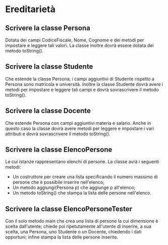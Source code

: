 # Ereditarietà
## Scrivere la classe **Persona** 
Dotata dei campi CodiceFiscale, Nome, Cognome e dei metodi per impostare e leggere tali valori. 
La classe inoltre dovrà essere dotata del metodo toString().
## Scrivere la classe **Studente**
Che estende la classe Persona; i campi aggiuntivi di Studente rispetto a Persona sono matricola e università. Inoltre la classe Studente dovrà avere i metodi per impostare e leggere tali campi e dovrà sovrascrivere il metodo toString(). 
## Scrivere la classe **Docente** 
Che estende Persona con campi aggiuntivi materia e salario. Anche in questo caso la classe dovrà avere metodi per leggere e impostare i vari attributi e dovrà sovrascrivere il metodo toString().

## Scrivere la classe **ElencoPersone**
Le cui istanze rappresentano elenchi di persone. La classe avrà i seguenti metodi:
 - Un costruttore per creare una lista specificando il numero massimo di persone che è possibile inserire nell'elenco;
 - Un metodo aggiungi(Persona p) che aggiunge p all'elenco;
 - Un metodo toString() che stampa la lista delle persone nell'elenco.
  
## Scrivere la classe **ElencoPersoneTester**
Con il solo metodo main che crea una lista di persone la cui dimensione è scelta dall'utente; chiede poi ripetutamente all'utente di inserire, a sua scelta, una Persona, uno Studente o un Docente, chiedendo i dati opportuni; infine stampa la lista delle persone inserite.